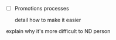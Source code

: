 

- [ ] Promotions processes


    detail how to make it easier


explain why it's more difficult to ND person

